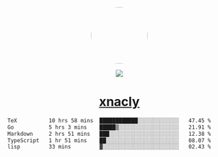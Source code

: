 <p align="center">
  <img style="border-radius: 100px" width="128" height="128" src="https://avatars.githubusercontent.com/u/47723417?v=4"/>
</p>
<p align="center">
  <img src="https://komarev.com/ghpvc/?username=xnacly&&style=flat-square"/>
</p>

<h1 align="center"><a href="https://xnacly.me"> xnacly</a> </h1>

<!--START_SECTION:waka-->

```txt
TeX          10 hrs 58 mins  ████████████░░░░░░░░░░░░░   47.45 %
Go           5 hrs 3 mins    █████▒░░░░░░░░░░░░░░░░░░░   21.91 %
Markdown     2 hrs 51 mins   ███░░░░░░░░░░░░░░░░░░░░░░   12.38 %
TypeScript   1 hr 51 mins    ██░░░░░░░░░░░░░░░░░░░░░░░   08.07 %
lisp         33 mins         ▓░░░░░░░░░░░░░░░░░░░░░░░░   02.43 %
```

<!--END_SECTION:waka-->
